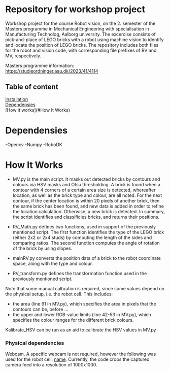 # Repository for workshop project
Workshop project for the course Robot vision, on the 2. semester of the Masters programme in Mechanical Engineering with specialisation in Manufacturing Technolog, Aalborg university. The excercise consists of pick-and-place of LEGO bricks with a robot using machine vision to identify and locate the position of LEGO bricks. The repository includes both files for the robot and vision code, with corresponding file prefixes of RV and MV, respectively.

Masters programme information: https://studieordninger.aau.dk/2023/41/4114 

## Table of content
[Installation](#Installation)<br/>
[Dependensies](#Dependensies)<br/>
[How it works](#How It Works)<br/>

# Dependensies
-Opencv
-Numpy
-RoboDK


# How It Works

- MV.py is the main script. It masks out detected bricks by contours and colours via HSV masks and Otsu thresholding. A brick is found when a contour with 4 corners of a certain area size is detected, whereafter location, as well as the brick type and colour, are all noted. For the next contour, if the center location is within 20 pixels of another brick, then the same brick has been found, and new data is added in order to refine the location calculation. Otherwise, a new brick is detected. In summary, the script identifies and classificies bricks, and returns their positions.

- RV_Math.py defines two functions, used in support of the previously mentioned script. The first function identifies the type of the LEGO brick (either 2x2 or 2x4 studs) by computing the length of the sides and comparing ratios. The second function computes the angle of rotation of the brick by using slopes.

- mainRV.py converts the position data of a brick to the robot coordinate space, along with the type and colour.

- RV_transform.py defines the transformation function used in the previously mentioned script.

Note that some manual calbration is required, since some values depend on the physical setup, i.e. the robot cell. This includes:
- the area (line 91 in MV.py), which specifies the area in pixels that the contours can be, before ...
- the upper and lower RGB-value limits (line 42-53 in MV.py), which specifies the colour ranges for the different brick colours.

Kalibrate_HSV can be run as an aid to calibrate the HSV values in MV.py


### Physical dependencies

Webcam. A specific webcam is not required, however the following was used for the robot cell: [name](https://google.com). Currently, the code crops the captured camera feed into a resolution of 1000x1000.
